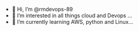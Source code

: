 - 👋 Hi, I’m @rmdevops-89
- 👀 I’m interested in all things cloud and Devops ...
- 🌱 I’m currently learning AWS, python and Linux...

<!---
rmdevops-89/rmdevops-89 is a ✨ special ✨ repository because its `README.md` (this file) appears on your GitHub profile.
You can click the Preview link to take a look at your changes.
--->
